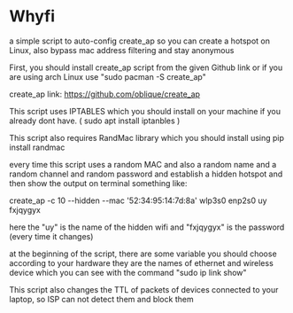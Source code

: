 # Whyfi
a simple script to auto-config create_ap so you can create a hotspot on Linux, also bypass mac address filtering and stay anonymous

First, you should install create_ap script from the given Github link or if you are using arch Linux use "sudo pacman -S create_ap"

create_ap link:
https://github.com/oblique/create_ap

This script uses IPTABLES which you should install on your machine if you already dont have. ( sudo apt install iptanbles )

This script also requires RandMac library which you should install using pip install randmac

every time this script uses a random MAC and also a random name and a random channel and random password and establish a hidden hotspot and then show the output on terminal something like:

create_ap -c 10 --hidden --mac '52:34:95:14:7d:8a' wlp3s0 enp2s0 uy fxjqygyx

here the "uy" is the name of the hidden wifi and "fxjqygyx" is the password (every time it changes)


at the beginning of the script, there are some variable you should choose according to your hardware 
they are the names of ethernet and wireless device which you can see with the command "sudo ip link show"

This script also changes the TTL of packets of devices connected to your laptop, so ISP can not detect them and block them
